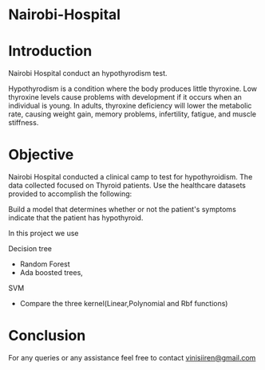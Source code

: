 # Nairobi-Hospital


# Introduction

Nairobi Hospital conduct an hypothyrodism test.

Hypothyrodism is a condition where the body produces little thyroxine. Low thyroxine levels cause problems with development if it occurs when an individual is young. In adults, thyroxine deficiency will lower the metabolic rate, causing weight gain, memory problems, infertility, fatigue, and muscle stiffness.

# Objective

Nairobi Hospital conducted a clinical camp to test for hypothyroidism. The data collected focused on Thyroid patients. Use the healthcare datasets provided to accomplish the following:

Build a model that determines whether or not the patient's symptoms indicate that the patient has hypothyroid.

In this project we use

Decision tree

- Random Forest
- Ada boosted trees,

SVM

- Compare the three kernel(Linear,Polynomial and Rbf functions)

# Conclusion
For any queries or any assistance feel free to contact vinisiiren@gmail.com

